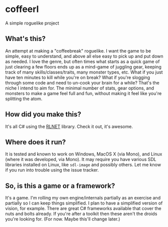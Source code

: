 # coffeerl
A simple roguelike project

## What's this?
An attempt at making a "coffeebreak" roguelike.  I want the game to be simple, easy to understand, and above all else easy to pick up and put down as needed. I love the genre, but often times what starts as a quick game of just clearing a few floors ends up as a mind-game of juggling gear, keeping track of many skills/classes/traits, many monster types, etc.  What if you just have ten minutes to kill while you're on break?  What if you're slogging through some code and need to un-cook your brain for a while?  That's the niche I intend to aim for.  The minimal number of stats, gear options, and monsters to make a game feel full and fun, without making it feel like you're splitting the atom.

## How did you make this?
It's all C# using the [RLNET](https://bitbucket.org/clarktravism/rlnet/) library.  Check it out, it's awesome.

## Where does it run?
It is tested and known to work on Windows, MacOS X (via Mono), and Linux (where it was developed, via Mono).  It may require you have various SDL libraries installed on Linux, like `sdl-image` and possibly others.  Let me know if you run into trouble using the issue tracker.

## So, is this a game or a framework?
It's a game.  I'm rolling my own engine/internals partially as an exercise and partially so I can keep things simplified.  I plan to have a simplified version of vision, for example.  There are great C# frameworks available that cover the nuts and bolts already.  If you're after a toolkit then these aren't the droids you're looking for.  (For now.  Maybe this'll change later.)
